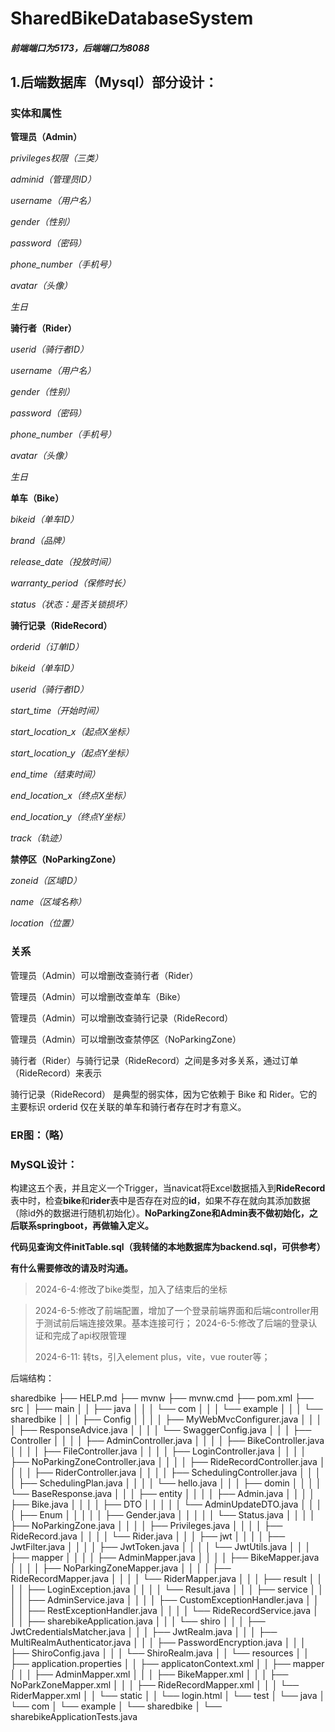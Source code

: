 # SharedBikeDatabaseSystem

##### 前端端口为5173，后端端口为8088



## **1.后端数据库（Mysql）部分设计：**

### **实体和属性**

**管理员（Admin）**

*privileges权限（三类）*

*adminid（管理员ID）*

*username（用户名）*

*gender（性别）*

*password（密码）*

*phone_number（手机号）*

*avatar（头像）*

*生日*

**骑行者（Rider）**

*userid（骑行者ID）*

*username（用户名）*

*gender（性别）*

*password（密码）*

*phone_number（手机号）*

*avatar（头像）*

*生日*

**单车（Bike）**

*bikeid（单车ID）*

*brand（品牌）*

*release_date（投放时间）*

*warranty_period（保修时长）*

*status（状态：是否关锁损坏）*

**骑行记录（RideRecord）**

*orderid（订单ID）*

*bikeid（单车ID）*

*userid（骑行者ID）*

*start_time（开始时间）*

*start_location_x（起点X坐标）*

*start_location_y（起点Y坐标）*

*end_time（结束时间）*

*end_location_x（终点X坐标）*

*end_location_y（终点Y坐标）*

*track（轨迹）*

**禁停区（NoParkingZone）**

*zoneid（区域ID）*

*name（区域名称）*

*location（位置）*

### **关系**

管理员（Admin）可以增删改查骑行者（Rider）

管理员（Admin）可以增删改查单车（Bike）

管理员（Admin）可以增删改查骑行记录（RideRecord）

管理员（Admin）可以增删改查禁停区（NoParkingZone）

骑行者（Rider）与骑行记录（RideRecord）之间是多对多关系，通过订单（RideRecord）来表示

骑行记录（RideRecord） 是典型的弱实体，因为它依赖于 Bike 和 Rider。它的主要标识 orderid 仅在关联的单车和骑行者存在时才有意义。

### **ER**图：（略）

### **MySQL设计：**

构建这五个表，并且定义一个Trigger，当navicat将Excel数据插入到**RideRecord**表中时，检查**bike**和**rider**表中是否存在对应的**id**，如果不存在就向其添加数据（除id外的数据进行随机初始化）。**NoParkingZone和Admin表不做初始化，之后联系springboot，再做输入定义。**

**代码见查询文件initTable.sql（我转储的本地数据库为backend.sql，可供参考）**

**有什么需要修改的请及时沟通。**

> 2024-6-4:修改了bike类型，加入了结束后的坐标

> 2024-6-5:修改了前端配置，增加了一个登录前端界面和后端controller用于测试前后端连接效果。基本连接可行；
> 2024-6-5:修改了后端的登录认证和完成了api权限管理
>
> 2024-6-11: 转ts，引入element plus，vite，vue router等；

后端结构：

sharedbike
├── HELP.md
├── mvnw
├── mvnw.cmd
├── pom.xml
├── src
│   ├── main
│   │   ├── java
│   │   │   └── com
│   │   │       └── example
│   │   │           └── sharedbike
│   │   │               ├── Config
│   │   │               │   ├── MyWebMvcConfigurer.java
│   │   │               │   ├── ResponseAdvice.java
│   │   │               │   └── SwaggerConfig.java
│   │   │               ├── Controller
│   │   │               │   ├── AdminController.java
│   │   │               │   ├── BikeController.java
│   │   │               │   ├── FileController.java
│   │   │               │   ├── LoginController.java
│   │   │               │   ├── NoParkingZoneController.java
│   │   │               │   ├── RideRecordController.java
│   │   │               │   ├── RiderController.java
│   │   │               │   ├── SchedulingController.java
│   │   │               │   ├── SchedulingPlan.java
│   │   │               │   └── hello.java
│   │   │               ├── domin
│   │   │               │   └── BaseResponse.java
│   │   │               ├── entity
│   │   │               │   ├── Admin.java
│   │   │               │   ├── Bike.java
│   │   │               │   ├── DTO
│   │   │               │   │   └── AdminUpdateDTO.java
│   │   │               │   ├── Enum
│   │   │               │   │   ├── Gender.java
│   │   │               │   │   └── Status.java
│   │   │               │   ├── NoParkingZone.java
│   │   │               │   ├── Privileges.java
│   │   │               │   ├── RideRecord.java
│   │   │               │   └── Rider.java
│   │   │               ├── jwt
│   │   │               │   ├── JwtFilter.java
│   │   │               │   ├── JwtToken.java
│   │   │               │   └── JwtUtils.java
│   │   │               ├── mapper
│   │   │               │   ├── AdminMapper.java
│   │   │               │   ├── BikeMapper.java
│   │   │               │   ├── NoParkingZoneMapper.java
│   │   │               │   ├── RideRecordMapper.java
│   │   │               │   └── RiderMapper.java
│   │   │               ├── result
│   │   │               │   ├── LoginException.java
│   │   │               │   └── Result.java
│   │   │               ├── service
│   │   │               │   ├── AdminService.java
│   │   │               │   ├── CustomExceptionHandler.java
│   │   │               │   ├── RestExceptionHandler.java
│   │   │               │   └── RideRecordService.java
│   │   │               ├── sharebikeApplication.java
│   │   │               └── shiro
│   │   │                   ├── JwtCredentialsMatcher.java
│   │   │                   ├── JwtRealm.java
│   │   │                   ├── MultiRealmAuthenticator.java
│   │   │                   ├── PasswordEncryption.java
│   │   │                   ├── ShiroConfig.java
│   │   │                   └── ShiroRealm.java
│   │   └── resources
│   │       ├── application.properties
│   │       ├── applicatonContext.xml
│   │       ├── mapper
│   │       │   ├── AdminMapper.xml
│   │       │   ├── BikeMapper.xml
│   │       │   ├── NoParkZoneMapper.xml
│   │       │   ├── RideRecordMapper.xml
│   │       │   └── RiderMapper.xml
│   │       └── static
│   │           └── login.html
│   └── test
│       └── java
│           └── com
│               └── example
│                   └── sharedbike
│                       └── sharebikeApplicationTests.java